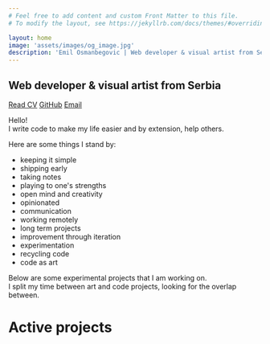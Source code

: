 ```yaml
---
# Feel free to add content and custom Front Matter to this file.
# To modify the layout, see https://jekyllrb.com/docs/themes/#overriding-theme-defaults

layout: home
image: 'assets/images/og_image.jpg'
description: 'Emil Osmanbegovic | Web developer & visual artist from Serbia'
---
```


## Web developer & visual artist from Serbia

[Read CV](/cv)
[GitHub](https://www.github.com/emilosman)
[Email](mailto:emilosmanbegovic@gmail.com)

Hello!  
I write code to make my life easier and by extension, help others.

Here are some things I stand by:
- keeping it simple
- shipping early
- taking notes
- playing to one's strengths
- open mind and creativity
- opinionated
- communication
- working remotely
- long term projects
- improvement through iteration
- experimentation
- recycling code
- code as art

Below are some experimental projects that I am working on.  
I split my time between art and code projects, looking for the overlap between.

# Active projects
